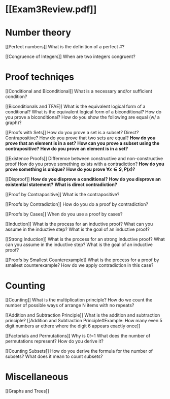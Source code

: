 
# [[Exam3Review.pdf]]


# Number theory
[[Perfect numbers]] 
What is the definition of a perfect #?

[[Congruence of Integers]]
When are two integers congruent?

# Proof techniqes
[[Conditional and Biconditional]]
What is a necessary and/or sufficient condition?

[[Biconditionals and TFAE]]
What is the equivalent logical form of a conditional?
What is the equivalent logical form of a biconditional? 
How do you prove a biconditional? 
How do you show the following are equal (w/ a graph)?

[[Proofs with Sets]]
How do you prove a set is a subset? Direct? Contrapositive?
How do you prove that two sets are equal?
**How do you prove that an element is in a set?**
**How can you prove a subset using the contrapositive?**
**How do you prove an element is in a set?**

[[Existence Proofs]]
Difference between constructive and non-constructive proof
How do you prove something exists with a contradiction?
**How do you prove something is unique?**
**How do you prove $\forall x \in S, P(x)$?**

[[Disproof]]
**How do you disprove a conditional?**
**How do you disprove an existential statement?**
**What is direct contradiction?**

[[Proof by Contrapositive]]
What is the contrapositive?

[[Proofs by Contradiction]]
How do you do a proof by contradiction?

[[Proofs by Cases]]
When do you use a proof by cases?

[[Induction]]
What is the process for an inductive proof? 
What can you assume in the inductive step?
What is the goal of an inductive proof?

[[Strong Induction]]
What is the process for an strong inductive proof? 
What can you assume in the inductive step?
What is the goal of an inductive proof?

[[Proofs by Smallest Counterexample]]
What is the process for a proof by smallest counterexample?
How do we apply contradiction in this case?

# Counting
[[Counting]]
What is the multiplication principle?
How do we count the number of possible ways of arrange N items with no repeats?


[[Addition and Subtraction Principle]]
What is the addition and subtraction principle? 
[[Addition and Subtraction Principle#Example: How many even 5 digit numbers ar ethere where the digit $6$ appears exactly once]]

[[Factorials and Permutations]]
Why is 0!=1
What does the number of permutations represent? How do you derive it?

[[Counting Subsets]]
How do you derive the formula for the number of subsets?
What does it mean to count subsets?



# Miscellaneous
[[Graphs and Trees]]
